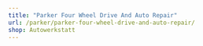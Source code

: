 ```yaml
---
title: "Parker Four Wheel Drive And Auto Repair"
url: /parker/parker-four-wheel-drive-and-auto-repair/
shop: Autowerkstatt
---
```

